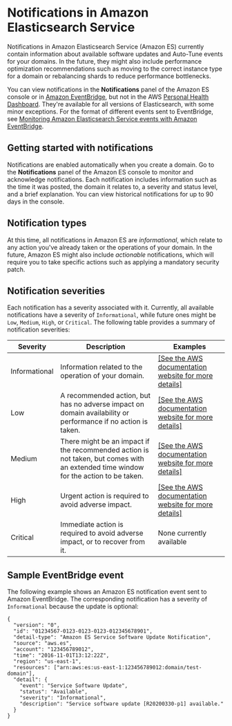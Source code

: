 # Notifications in Amazon Elasticsearch Service<a name="es-managedomains-notifications"></a>

Notifications in Amazon Elasticsearch Service \(Amazon ES\) currently contain information about available software updates and Auto\-Tune events for your domains\. In the future, they might also include performance optimization recommendations such as moving to the correct instance type for a domain or rebalancing shards to reduce performance bottlenecks\. 

You can view notifications in the **Notifications** panel of the Amazon ES console or in [Amazon EventBridge](https://docs.aws.amazon.com/eventbridge/latest/userguide/create-eventbridge-rule.html), but not in the AWS [Personal Health Dashboard](https://docs.aws.amazon.com/health/latest/ug/getting-started-phd.html)\. They're available for all versions of Elasticsearch, with some minor exceptions\. For the format of different events sent to EventBridge, see [Monitoring Amazon Elasticsearch Service events with Amazon EventBridge](es-monitoring-events.md)\.

## Getting started with notifications<a name="es-managedomains-notifications-start"></a>

Notifications are enabled automatically when you create a domain\. Go to the **Notifications** panel of the Amazon ES console to monitor and acknowledge notifications\. Each notification includes information such as the time it was posted, the domain it relates to, a severity and status level, and a brief explanation\. You can view historical notifications for up to 90 days in the console\.

## Notification types<a name="es-managedomains-notifications-types"></a>

At this time, all notifications in Amazon ES are *informational*, which relate to any action you've already taken or the operations of your domain\. In the future, Amazon ES might also include *actionable* notifications, which will require you to take specific actions such as applying a mandatory security patch\. 

## Notification severities<a name="es-managedomains-notifications-severities"></a>

Each notification has a severity associated with it\. Currently, all available notifications have a severity of `Informational`, while future ones might be `Low`, `Medium`, `High`, or `Critical`\. The following table provides a summary of notification severities:


| Severity | Description | Examples | 
| --- | --- | --- | 
| Informational |  Information related to the operation of your domain\.  |  [\[See the AWS documentation website for more details\]](http://docs.aws.amazon.com/elasticsearch-service/latest/developerguide/es-managedomains-notifications.html)  | 
| Low |  A recommended action, but has no adverse impact on domain availability or performance if no action is taken\.  |  [\[See the AWS documentation website for more details\]](http://docs.aws.amazon.com/elasticsearch-service/latest/developerguide/es-managedomains-notifications.html)  | 
| Medium |  There might be an impact if the recommended action is not taken, but comes with an extended time window for the action to be taken\.  |  [\[See the AWS documentation website for more details\]](http://docs.aws.amazon.com/elasticsearch-service/latest/developerguide/es-managedomains-notifications.html)  | 
| High |  Urgent action is required to avoid adverse impact\.  |  [\[See the AWS documentation website for more details\]](http://docs.aws.amazon.com/elasticsearch-service/latest/developerguide/es-managedomains-notifications.html)  | 
| Critical |  Immediate action is required to avoid adverse impact, or to recover from it\.   | None currently available | 

## Sample EventBridge event<a name="es-managedomains-notifications-cloudwatch"></a>

The following example shows an Amazon ES notification event sent to Amazon EventBridge\. The corresponding notification has a severity of `Informational` because the update is optional:

```
{
  "version": "0",
  "id": "01234567-0123-0123-0123-012345678901",
  "detail-type": "Amazon ES Service Software Update Notification",
  "source": "aws.es",
  "account": "123456789012",
  "time": "2016-11-01T13:12:22Z",
  "region": "us-east-1",
  "resources": ["arn:aws:es:us-east-1:123456789012:domain/test-domain"],
  "detail": {
    "event": "Service Software Update",
    "status": "Available",
    "severity": "Informational",
    "description": "Service software update [R20200330-p1] available."
  }
}
```
